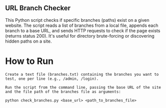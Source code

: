## URL Branch Checker

This Python script checks if specific branches (paths) exist on a given website. The script reads a list of branches from a local file, appends each branch to a base URL, and sends HTTP requests to check if the page exists (returns status 200). It's useful for directory brute-forcing or discovering hidden paths on a site.

# How to Run

    Create a text file (branches.txt) containing the branches you want to test, one per line (e.g., /admin, /login).

    Run the script from the command line, passing the base URL of the site and the file path of the branches file as arguments:

```python check_branches.py <base_url> <path_to_branches_file>```